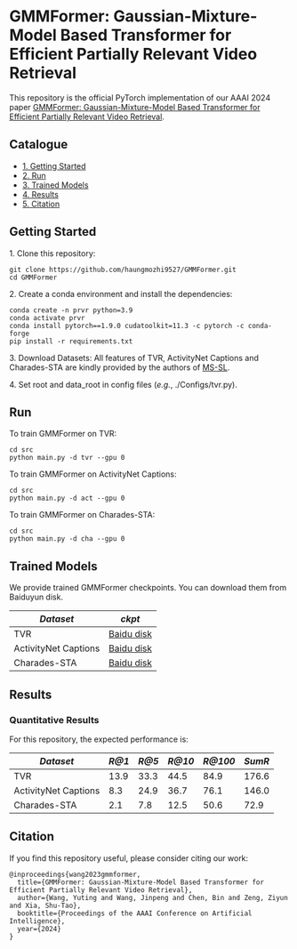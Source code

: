 # GMMFormer: Gaussian-Mixture-Model Based Transformer for Efficient Partially Relevant Video Retrieval

This repository is the official PyTorch implementation of our AAAI 2024 paper [GMMFormer: Gaussian-Mixture-Model Based Transformer for Efficient Partially Relevant Video Retrieval](https://arxiv.org/abs/2310.05195v2).


## Catalogue <br> 
* [1. Getting Started](#getting-started)
* [2. Run](#run)
* [3. Trained Models](#trained-models)
* [4. Results](#results)
* [5. Citation](#citation)



## Getting Started

1\. Clone this repository:
```
git clone https://github.com/haungmozhi9527/GMMFormer.git
cd GMMFormer
```

2\. Create a conda environment and install the dependencies:
```
conda create -n prvr python=3.9
conda activate prvr
conda install pytorch==1.9.0 cudatoolkit=11.3 -c pytorch -c conda-forge
pip install -r requirements.txt
```

3\. Download Datasets: All features of TVR, ActivityNet Captions and Charades-STA are kindly provided by the authors of [MS-SL].


4\. Set root and data_root in config files (*e.g.*, ./Configs/tvr.py).

## Run

To train GMMFormer on TVR:
```
cd src
python main.py -d tvr --gpu 0
```

To train GMMFormer on ActivityNet Captions:
```
cd src
python main.py -d act --gpu 0
```

To train GMMFormer on Charades-STA:
```
cd src
python main.py -d cha --gpu 0
```



## Trained Models

We provide trained GMMFormer checkpoints. You can download them from Baiduyun disk.

| *Dataset* | *ckpt* |
| ---- | ---- |
| TVR | [Baidu disk](https://pan.baidu.com/s/1UK8Lzyc9msmzveIViLSIvg?pwd=qy7s) |
| ActivityNet Captions | [Baidu disk](https://pan.baidu.com/s/1GkV8jTF1SQylJnNu-ba_Ow?pwd=mfkk) |
| Charades-STA | [Baidu disk](https://pan.baidu.com/s/1DaopvMUEcEueSH3Xf6VDbg?pwd=1wu6) |

## Results

### Quantitative Results

For this repository, the expected performance is:

| *Dataset* | *R@1* | *R@5* | *R@10* | *R@100* | *SumR* |
| ---- | ---- | ---- | ---- | ---- | ---- |
| TVR | 13.9 | 33.3 | 44.5 | 84.9 | 176.6 |
| ActivityNet Captions | 8.3 | 24.9 | 36.7 | 76.1 | 146.0 |
| Charades-STA | 2.1 | 7.8 | 12.5 | 50.6 | 72.9 |

## Citation

If you find this repository useful, please consider citing our work:

```
@inproceedings{wang2023gmmformer,
  title={GMMFormer: Gaussian-Mixture-Model Based Transformer for Efficient Partially Relevant Video Retrieval},
  author={Wang, Yuting and Wang, Jinpeng and Chen, Bin and Zeng, Ziyun and Xia, Shu-Tao},
  booktitle={Proceedings of the AAAI Conference on Artificial Intelligence},
  year={2024}
}
```

[MS-SL]:https://github.com/HuiGuanLab/ms-sl



